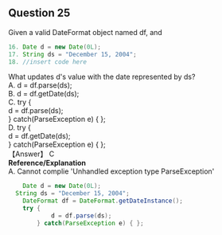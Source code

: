 ## Question 25
Given a valid DateFormat object named df, and
```java
16. Date d = new Date(0L);
17. String ds = "December 15, 2004";
18. //insert code here
```
What updates d's value with the date represented by ds?  
A. d = df.parse(ds);  
B. d = df.getDate(ds);  
C. try {   
d = df.parse(ds);  
} catch(ParseException e) { };  
D. try {  
d = df.getDate(ds);  
} catch(ParseException e) { };  
【Answer】 C  
**Reference/Explanation**  
A. Cannot complie 'Unhandled exception type ParseException'  
```java
	Date d = new Date(0L);
  String ds = "December 15, 2004";
	DateFormat df = DateFormat.getDateInstance();
	try {
			d = df.parse(ds);
		} catch(ParseException e) { };
```
